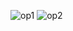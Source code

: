![op1](https://cloud.githubusercontent.com/assets/16952537/14084551/2fe0b4ae-f4a6-11e5-8e77-52ed113afad2.png)
![op2](https://cloud.githubusercontent.com/assets/16952537/14084557/32de2010-f4a6-11e5-850f-f8c501576a25.png)
